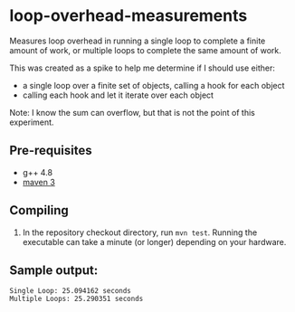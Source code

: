 loop-overhead-measurements
=====================

Measures loop overhead in running a single loop to complete a finite amount of work, or multiple loops to complete the same amount of work.

This was created as a spike to help me determine if I should use either:
* a single loop over a finite set of objects, calling a hook for each object
* calling each hook and let it iterate over each object

Note: I know the sum can overflow, but that is not the point of this experiment.

## Pre-requisites

* g++ 4.8
* [maven 3](http://maven.apache.org/download.cgi)

## Compiling

1. In the repository checkout directory, run ``mvn test``. Running the executable can take a minute (or longer) depending on your hardware.

## Sample output:

```
Single Loop: 25.094162 seconds
Multiple Loops: 25.290351 seconds
```